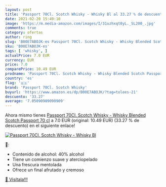 ```yaml
---
layout: post
title: 'Passport 70Cl. Scotch Whisky - Whisky Bl al 33.27 % de descuento'
date: 2021-02-20 15:49:10
image: 'https://m.media-amazon.com/images/I/31uzhxqt0yL._SL200_.jpg'
comments: true
category: ofertas
author: ring
slug: 'B00E7ABOJK-es Passport 70Cl. Scotch Whisky - Whisky Blended Scotch...'
sku: 'B00E7ABOJK-es'
tags: [ 'whisky', ]
actualPrice: 7.0 EUR
currency: EUR
price: 7.0
comparePrice: 10.49 EUR
prodname: 'Passport 70Cl. Scotch Whisky - Whisky Blended Scotch Passport 70 cl'
country: 'es'
flag: '🇪🇸'
brand: 'Passport 70Cl. Scotch Whisky'
buyurl: 'https://www.amazon.es/dp/B00E7ABOJK/?tag=tolees-21'
descuento: '33.27'
average: '7.05090909090909'
---
```


Ahora mismo tienes [Passport 70Cl. Scotch Whisky - Whisky Blended Scotch Passport 70 cl](https://www.amazon.es/dp/B00E7ABOJK/?tag=tolees-21) a 7.0 EUR (original: 10.49 EUR) (33.27 %  de descuento) en el siguiente enlace!

[![Passport 70Cl. Scotch Whisky - Whisky Bl](https://m.media-amazon.com/images/I/31uzhxqt0yL._SL200_.jpg)](https://www.amazon.es/dp/B00E7ABOJK/?tag=tolees-21)

🔎:

- Contenido de alcohol: 40% alcohol
- Tiene un comienzo suave y aterciopelado
- Una frescura mentolada
- Ofrece un final afrutado y cremoso

[🛒 Visítala!!!](https://www.amazon.es/dp/B00E7ABOJK/?tag=tolees-21)
